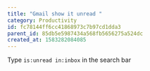 ```yaml
---
title: "Gmail show it unread "
category: Productivity
id: fc78144ff6cc41868973c7b97cd1dda3
parent_id: 85db5e5987434a568fb5656275a524dc
created_at: 1583282084085
---
```


Type `is:unread in:inbox` in the search bar 
                